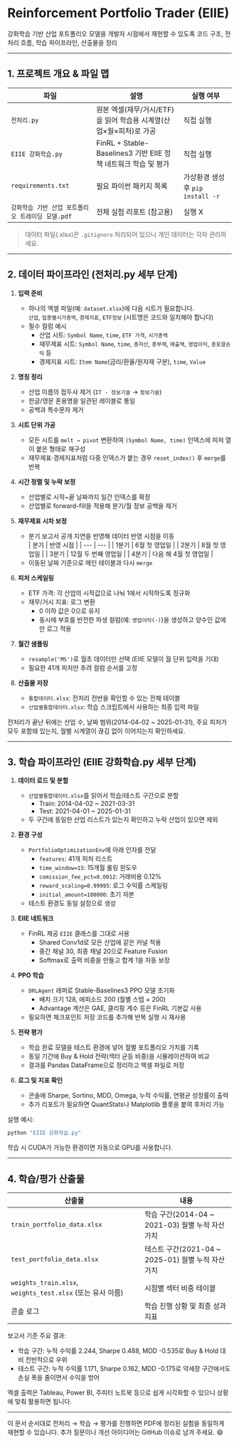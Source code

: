 # Reinforcement Portfolio Trader (EIIE)

강화학습 기반 산업 포트폴리오 모델을 개발자 시점에서 재현할 수 있도록 코드 구조, 전처리 흐름, 학습 파이프라인, 산출물을 정리

---

## 1. 프로젝트 개요 & 파일 맵
| 파일 | 설명 | 실행 여부 |
| --- | --- | --- |
| `전처리.py` | 원본 엑셀(재무/거시/ETF)을 읽어 학습용 시계열(산업×월×피처)로 가공 | 직접 실행 |
| `EIIE 강화학습.py` | FinRL + Stable-Baselines3 기반 EIIE 정책 네트워크 학습 및 평가 | 직접 실행 |
| `requirements.txt` | 필요 파이썬 패키지 목록 | 가상환경 생성 후 `pip install -r` |
| `강화학습 기반 산업 포트폴리오 트레이딩 모델.pdf` | 전체 실험 리포트 (참고용) | 실행 X |

> 데이터 파일(.xlsx)은 `.gitignore` 처리되어 있으니 개인 데이터는 각자 관리하세요.

---

## 2. 데이터 파이프라인 (전처리.py 세부 단계)
1. **입력 준비**
   - 하나의 엑셀 파일(예: `dataset.xlsx`)에 다음 시트가 필요합니다.  
     `산업`, `업종별시가총액`, `경제지표`, `ETF정보` (시트명은 코드와 일치해야 합니다)
   - 필수 컬럼 예시  
     - 산업 시트: `Symbol Name`, `time`, `ETF 가격`, `시가총액`  
     - 재무제표 시트: `Symbol Name`, `time`, `총자산`, `총부채`, `매출액`, `영업이익`, `총포괄손익` 등  
     - 경제지표 시트: `Item Name`(금리/환율/원자재 구분), `time`, `Value`

2. **명칭 정리**
   - 산업 이름의 접두사 제거 (`IT - 정보기술` → `정보기술`)
   - 한글/영문 혼용명을 일관된 레이블로 통일
   - 공백과 특수문자 제거

3. **시트 단위 가공**
   - 모든 시트를 `melt → pivot` 변환하여 `(Symbol Name, time)` 인덱스에 피처 열이 붙은 형태로 재구성
   - 재무제표·경제지표처럼 다중 인덱스가 붙는 경우 `reset_index()` 후 `merge`를 반복

4. **시간 정렬 및 누락 보정**
   - 산업별로 시작~끝 날짜까지 일간 인덱스를 확장
   - 산업별로 forward-fill을 적용해 분기/월 정보 공백을 제거

5. **재무제표 시차 보정**
   - 분기 보고서 공개 지연을 반영해 데이터 반영 시점을 이동  
     | 분기 | 반영 시점 |
     | --- | --- |
     | 1분기 | 6월 첫 영업일 |
     | 2분기 | 8월 첫 영업일 |
     | 3분기 | 12월 두 번째 영업일 |
     | 4분기 | 다음 해 4월 첫 영업일 |
   - 이동된 날짜 기준으로 메인 테이블과 다시 `merge`

6. **피처 스케일링**
   - ETF 가격: 각 산업의 시작값으로 나눠 1에서 시작하도록 정규화
   - 재무/거시 지표: 로그 변환  
     - 0 이하 값은 0으로 유지  
     - 동시에 부호를 반전한 파생 컬럼(예: `영업이익(-)`)을 생성하고 양수인 값에만 로그 적용

7. **월간 샘플링**
   - `resample('MS')`로 월초 데이터만 선택 (EIIE 모델이 월 단위 입력을 기대)
   - 필요한 41개 피처만 추려 컬럼 순서를 고정

8. **산출물 저장**
   - `통합데이터.xlsx`: 전처리 전반을 확인할 수 있는 전체 테이블
   - `산업별통합데이터.xlsx`: 학습 스크립트에서 사용하는 최종 입력 파일

전처리가 끝난 뒤에는 산업 수, 날짜 범위(2014-04-02 ~ 2025-01-31), 주요 피처가 모두 포함돼 있는지, 월별 시계열이 끊김 없이 이어지는지 확인하세요.

---

## 3. 학습 파이프라인 (EIIE 강화학습.py 세부 단계)
1. **데이터 로드 및 분할**
   - `산업별통합데이터.xlsx`를 읽어서 학습/테스트 구간으로 분할  
     - Train: 2014-04-02 ~ 2021-03-31  
     - Test: 2021-04-01 ~ 2025-01-31
   - 두 구간에 동일한 산업 리스트가 있는지 확인하고 누락 산업이 있으면 제외

2. **환경 구성**
   - `PortfolioOptimizationEnv`에 아래 인자를 전달  
     - `features`: 41개 피처 리스트  
     - `time_window=15`: 15개월 롤링 윈도우  
     - `comission_fee_pct=0.0012`: 거래비용 0.12%  
     - `reward_scaling=0.99995`: 로그 수익률 스케일링  
     - `initial_amount=100000`: 초기 자본  
   - 테스트 환경도 동일 설정으로 생성

3. **EIIE 네트워크**
   - FinRL 제공 `EIIE` 클래스를 그대로 사용  
     - Shared Conv1d로 모든 산업에 같은 커널 적용  
     - 중간 채널 30, 최종 채널 20으로 Feature Fusion  
     - Softmax로 출력 비중을 만들고 합계 1을 자동 보장

4. **PPO 학습**
   - `DRLAgent` 래퍼로 Stable-Baselines3 PPO 모델 초기화  
     - 배치 크기 128, 에피소드 200 (월별 스텝 × 200)  
     - Advantage 계산은 GAE, 클리핑 계수 등은 FinRL 기본값 사용  
   - 필요하면 체크포인트 저장 코드를 추가해 반복 실행 시 재사용

5. **전략 평가**
   - 학습 완료 모델을 테스트 환경에 넣어 월별 포트폴리오 가치를 기록
   - 동일 기간에 Buy & Hold 전략(섹터 균등 비중)을 시뮬레이션하여 비교
   - 결과를 Pandas DataFrame으로 정리하고 엑셀 파일로 저장

6. **로그 및 지표 확인**
   - 콘솔에 Sharpe, Sortino, MDD, Omega, 누적 수익률, 연평균 성장률이 출력
   - 추가 리포트가 필요하면 QuantStats나 Matplotlib 플롯을 붙여 후처리 가능

실행 예시:
```powershell
python "EIIE 강화학습.py"
```
학습 시 CUDA가 가능한 환경이면 자동으로 GPU를 사용합니다.

---

## 4. 학습/평가 산출물
| 산출물 | 내용 |
| --- | --- |
| `train_portfolio_data.xlsx` | 학습 구간(2014-04 ~ 2021-03) 월별 누적 자산 가치 |
| `test_portfolio_data.xlsx` | 테스트 구간(2021-04 ~ 2025-01) 월별 누적 자산 가치 |
| `weights_train.xlsx`, `weights_test.xlsx` (또는 유사 이름) | 시점별 섹터 비중 테이블 |
| 콘솔 로그 | 학습 진행 상황 및 최종 성과 지표 |

보고서 기준 주요 결과:
- 학습 구간: 누적 수익률 2.244, Sharpe 0.488, MDD -0.535로 Buy & Hold 대비 전반적으로 우위
- 테스트 구간: 누적 수익률 1.171, Sharpe 0.162, MDD -0.175로 약세장 구간에서도 손실 폭을 줄이면서 수익을 방어

엑셀 출력은 Tableau, Power BI, 주피터 노트북 등으로 쉽게 시각화할 수 있으니 상황에 맞춰 활용하면 됩니다.

---
이 문서 순서대로 전처리 → 학습 → 평가를 진행하면 PDF에 정리된 실험을 동일하게 재현할 수 있습니다. 추가 질문이나 개선 아이디어는 GitHub 이슈로 남겨 주세요. 😄
